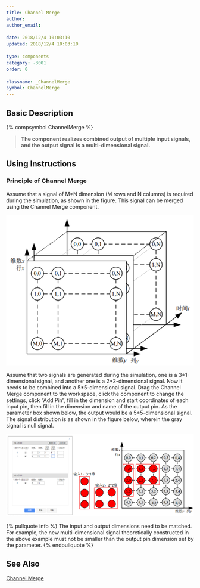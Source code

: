 ```yaml
---
title: Channel Merge
author: 
author_email:

date: 2018/12/4 10:03:10
updated: 2018/12/4 10:03:10

type: components
category: -3001
order: 0

classname: _ChannelMerge
symbol: ChannelMerge
---
```

## Basic Description
{% compsymbol ChannelMerge %}

> **The component realizes combined output of multiple input signals, and the output signal is a multi-dimensional signal.**

## Using Instructions

### Principle of Channel Merge  

Assume that a signal of M*N dimension (M rows and N columns) is required during the simulation, as shown in the figure. This signal can be merged using the Channel Merge component.

![信号图](comp_Mux/M1.png)

Assume that two signals are generated during the simulation, one is a 3\*1-dimensional signal, and another one is a 2\*2-dimensional signal. Now it needs to be combined into a 5\*5-dimensional signal. Drag the Channel Merge component to the workspace, click the component to change the settings, click “Add Pin”, fill in the dimension and start coordinates of each input pin, then fill in the dimension and name of the output pin. As the parameter box shown below, the output would be a 5*5-dimensional signal. The signal distribution is as shown in the figure below, wherein the gray signal is null signal.

![信号图3](comp_Mux/M3.png)

{% pullquote info %}
The input and output dimensions need to be matched. For example, the new multi-dimensional signal theoretically constructed in the above example must not be smaller than the output pin dimension set by the parameter.
{% endpullquote %}


## See Also

[Channel Merge](comp_ChannelDeMerge.html)